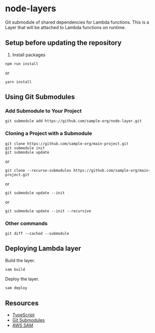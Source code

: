 # node-layers

Git submodule of shared dependencies for Lambda functions. This is a Layer that will be attached to Lambda functions on runtime.

## Setup before updating the repository

1. Install packages

```
npm run install
```

or

```
yarn install
```

## Using Git Submodules

### Add Submodule to Your Project

```
git submodule add https://github.com/sample-org/node-layer.git
```

### Cloning a Project with a Submodule

```
git clone https://github.com/sample-org/main-project.git
git submodule init
git submodule update
```

or

```
git clone --recurse-submodules https://github.com/sample-org/main-project.git
```

or

```
git submodule update --init
```

or

```
git submodule update --init --recursive
```

### Other commands

```
git diff --cached --submodule
```

## Deploying Lambda layer

Build the layer.

```bash
sam build
```

Deploy the layer.

```bash
sam deploy
```

## Resources

-   [TypeScript](https://www.typescriptlang.org/)
-   [Git Submodules](https://git-scm.com/book/en/v2/Git-Tools-Submodules)
-   [AWS SAM](https://docs.aws.amazon.com/serverless-application-model/latest/developerguide/what-is-sam.html)

